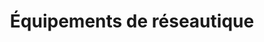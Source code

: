 ---
title: Équipements de réseautique
description:   
titre: Équipements de réseautique
desc: Installation de la structure qui va accueillir tout le matériel du système de réseautique.
identifiant: equipements-reseautique
icon: /img/ico/service3.svg
image: /img/planification-et-installation-1.jpg
banner: /img/planification-et-installation-9.png
draft: false
section1:
  title: Réseautique
  description: >-
    Installation de la structure qui va accueillir tout le matériel du système de réseautique.
section2:
  image1: /img/reseautique-1.jpg
  image2: /img/reseautique-2.jpg
  image3: 
section3:
  title: Définitions
  col1: >-
    **Cabinet (râteliers)**: Hammond, Sysracks, Panduit, Électron Métal et plus. Modèle autoportant, vissé au plancher ou fixé au mur. Neuf ou usagé. Une gamme complète de râtelier qui pourra satisfaire vos besoins en câblage structuré.


    **Commutateurs (switch)**: Un commutateur réseau (en anglais switch), est un équipement qui relie plusieurs segments (câbles ou fibres) dans un réseau informatique et de télécommunication et qui permet de créer des circuits virtuels.


    **Panneau de Brassage (Patch panel)**: Le panneau de brassage, un item important dans tout réseau, permet une structure claire et organisée en plus d’être plus facile d’entretien.
  col2: >-
    **Cordon de Brassage (Patch cord)**: Ce petit lien de câblage qui se situe entre le panneau de Brassage et le commutateur, quand il est de la longueur appropriée, permet une organisation visuelle plus claire de l’assemblage dans le râtelier. Comme les câbles, les cordons sont disponibles en plusieurs couleurs. L’assignation des couleurs, quand il y plusieurs services utilisant les réseaux de câbles dans une bâtisse, promets une identification claire par le technicien et évite des coupure de services déplaisantes.


    **UPS (Uninterruptible Power Supply) ou Alimentation sans interruption**: Un élément important dans un réseau. Il sert à régulariser le courant et garder la charge sur des équipements sensibles ou qui doivent rester en fonction assez longtemps pour permettre une mise hors tension sécuritaire si la panne de courant doit durer plus longtemps. 


section4:
  need: true
  title: Intercommunication
  image: /img/intercom-planiselect.jpg
  description: >-
    La clientèle principale pour les intercoms (ou interphone) sont les écoles. Planiselect Inc est heureux d’avoir plusieurs écoles et commissions scolaires à son actif. Nous travaillons exclusivement avec les produits TOA. La qualité de leurs produits nous permet des installations sans anicroches.


    Lors d’installation dans des établissements neufs, les défis sont surtout liés aux contraintes de temps. Quand nous devons travailler dans une école existante, l’attention est plutôt portée à l’horaire des classes, aux restrictions même de la bâtisse et à la présence d’amiante. 


    L’installation du système comprend généralement les éléments suivants:


    - Interface de station

    - Commutateurs 

    - Barres d’alimentation

    - UPS (uninterrupted power supply)

    - Gestionnaire de câble

    - Et plus selon les besoins du système
---